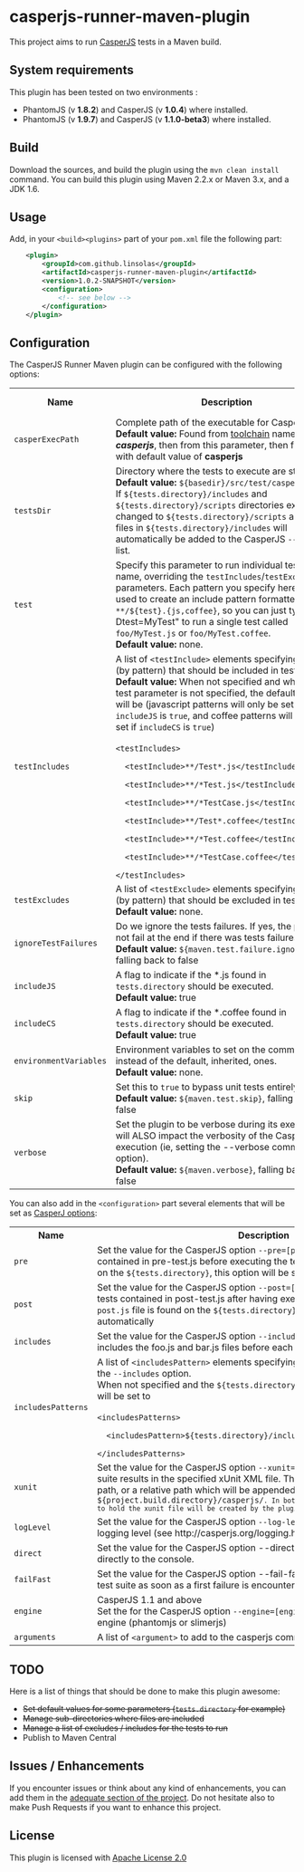 casperjs-runner-maven-plugin
============================

This project aims to run [CasperJS](http://casperjs.org/) tests in a Maven build.

## System requirements

This plugin has been tested on two environments :
- PhantomJS (v **1.8.2**) and CasperJS (v **1.0.4**) where installed.
- PhantomJS (v **1.9.7**) and CasperJS (v **1.1.0-beta3**) where installed.


## Build

Download the sources, and build the plugin using the ```mvn clean install``` command. You can build this plugin using Maven 2.2.x or Maven 3.x, and a JDK 1.6.

## Usage

Add, in your ```<build><plugins>``` part of your ```pom.xml``` file the following part:

```xml
    <plugin>
        <groupId>com.github.linsolas</groupId>
        <artifactId>casperjs-runner-maven-plugin</artifactId>
        <version>1.0.2-SNAPSHOT</version>
        <configuration>
            <!-- see below -->
        </configuration>
    </plugin>
```

## Configuration


The CasperJS Runner Maven plugin can be configured with the following options:

<table>
    <tr>
        <th>Name</th>
        <th>Description</th>
        <th>Mandatory</th>
        <th>User property (to set from command line)</th>
    </tr>
    <tr>
        <td><code>casperExecPath</code></td>
        <td>Complete path of the executable for CasperJS.
        <br/><b>Default value:</b> Found from <a href="http://maven.apache.org/guides/mini/guide-using-toolchains.html">toolchain</a> named <b><i>casperjs</b></i>, then from this parameter, then from PATH with default value of <b>casperjs</b></td>
        <td>No</td>
        <td><code>casperjs.executable</code></td>
    </tr>
    <tr>
        <td><code>testsDir</code></td>
        <td>Directory where the tests to execute are stored.
        <br/><b>Default value:</b> <code>${basedir}/src/test/casperjs</code>.<br/>
        If <code>${tests.directory}/includes</code> and <code>${tests.directory}/scripts</code> directories exist, this is changed to <code>${tests.directory}/scripts</code> and all <code>*.js</code> files in <code>${tests.directory}/includes</code> will automatically be added to the CasperJS <code>--includes</code> list.</td>
        <td>No</td>
        <td><code>tests.directory</code></td>
    </tr>
    <tr>
        <td><code>test</code></td>
        <td>Specify this parameter to run individual tests by file name, overriding the <code>testIncludes</code>/<code>testExcludes</code> parameters. Each pattern you specify here will be used to create an include pattern formatted like <code>**/${test}.{js,coffee}</code>, so you can just type "-Dtest=MyTest" to run a single test called <code>foo/MyTest.js</code> or <code>foo/MyTest.coffee</code>.
        <br/><b>Default value:</b> none.</td>
        <td>No</td>
        <td><code>casperjs.test</code></td>
    </tr>
    <tr>
        <td><code>testIncludes</code></td>
        <td>A list of <code>&lt;testInclude&gt;</code> elements specifying the tests (by pattern) that should be included in testing.
        <br/><b>Default value:</b> When not specified and when the test parameter is not specified, the default includes will be (javascript patterns will only be set if <code>includeJS</code> is <code>true</code>, and coffee patterns will only be set if <code>includeCS</code> is <code>true</code>)
<br/><br/>
<code>&lt;testIncludes&gt;<br/>
&nbsp;&nbsp;&lt;testInclude&gt;**/Test*.js&lt;/testInclude&gt;<br/>
&nbsp;&nbsp;&lt;testInclude&gt;**/*Test.js&lt;/testInclude&gt;<br/>
&nbsp;&nbsp;&lt;testInclude&gt;**/*TestCase.js&lt;/testInclude&gt;<br/>
&nbsp;&nbsp;&lt;testInclude&gt;**/Test*.coffee&lt;/testInclude&gt;<br/>
&nbsp;&nbsp;&lt;testInclude&gt;**/*Test.coffee&lt;/testInclude&gt;<br/>
&nbsp;&nbsp;&lt;testInclude&gt;**/*TestCase.coffee&lt;/testInclude&gt;<br/>
&lt;/testIncludes&gt;</code></td>
        <td>No</td>
        <td></td>
    </tr>
    <tr>
        <td><code>testExcludes</code></td>
        <td>A list of <code>&lt;testExclude&gt;</code> elements specifying the tests (by pattern) that should be excluded in testing.
        <br/><b>Default value:</b> none.</td>
        <td>No</td>
        <td></td>
    </tr>
    <tr>
        <td><code>ignoreTestFailures</code></td>
        <td>Do we ignore the tests failures. If yes, the plugin will not fail at the end if there was tests failures.
        <br/><b>Default value:</b> <code>${maven.test.failure.ignore}</code>, falling back to false</td>
        <td>No</td>
        <td><code>casperjs.ignoreTestFailures</code></td>
    </tr>
    <tr>
        <td><code>includeJS</code></td>
        <td>A flag to indicate if the *.js found in <code>tests.directory</code> should be executed.
        <br/><b>Default value:</b> true</td>
        <td>No</td>
        <td><code>casperjs.include.javascript</code></td>
    </tr>
    <tr>
        <td><code>includeCS</code></td>
        <td>A flag to indicate if the *.coffee found in <code>tests.directory</code> should be executed.
        <br/><b>Default value:</b> true</td>
        <td>No</td>
        <td><code>casperjs.include.coffeescript</code></td>
    </tr>
    <tr>
        <td><code>environmentVariables</code></td>
        <td>Environment variables to set on the command line, instead of the default, inherited, ones.
        <br/><b>Default value:</b> none.</td>
        <td>No</td>
        <td></td>
    </tr>
    <tr>
        <td><code>skip</code></td>
        <td>Set this to <code>true</code> to bypass unit tests entirely.
        <br/><b>Default value:</b> <code>${maven.test.skip}</code>, falling back to false</td>
        <td>No</td>
        <td><code>casperjs.skip</code></td>
    </tr>
    <tr>
        <td><code>verbose</code></td>
        <td>Set the plugin to be verbose during its execution. It will ALSO impact the verbosity of the CasperJS execution (ie, setting the --verbose command line option).
        <br/><b>Default value:</b> <code>${maven.verbose}</code>, falling back to false</td>
        <td>No</td>
        <td><code>casperjs.verbose</code></td>
    </tr>
</table>

You can also add in the ```<configuration>``` part several elements that will be set as [CasperJ options](http://casperjs.org/testing.html):

<table>
    <tr>
        <th>Name</th>
        <th>Description</th>
    </tr>
    <tr>
        <td><code>pre</code></td>
        <td>Set the value for the CasperJS option <code>--pre=[pre-test.js]</code>: will add the tests contained in pre-test.js before executing the test suite.
        If a <code>pre.js</code> file is found on the <code>${tests.directory}</code>, this option will be set automatically</td>
    </tr>
    <tr>
        <td><code>post</code></td>
        <td>Set the value for the CasperJS option <code>--post=[post-test.js]</code>: will add the tests contained in post-test.js after having executed the whole test suite.
        If a <code>post.js</code> file is found on the <code>${tests.directory}</code>, this option will be set automatically</td>
    </tr>
    <tr>
        <td><code>includes</code></td>
        <td>Set the value for the CasperJS option <code>--includes=[foo.js,bar.js]</code>: will includes the foo.js and bar.js files before each test file execution.</td>
    </tr>
    <tr>
        <td><code>includesPatterns</code></td>
        <td>A list of <code>&lt;includesPattern&gt;</code> elements specifying the files (by pattern) to set on the <code>--includes</code> option.<br/>
        When not specified and the <code>${tests.directory}/includes</code> directory exists, this will be set to 
<br/><br/>
<code>&lt;includesPatterns&gt;<br/>
&nbsp;&nbsp;&lt;includesPattern&gt;${tests.directory}/includes/**/*.js&lt;/includesPattern&gt;<br/>
&lt;/includesPatterns&gt;</code></td>
    </tr>
    <tr>
        <td><code>xunit</code></td>
        <td>Set the value for the CasperJS option <code>--xunit=[filename]</code>: will export test suite results in the specified xUnit XML file. This can be either an absolute path, or a relative path which will be appended to <code>${project.build.directory}/casperjs/<code>. In both cases, the necessary directories to hold the xunit file will be created by the plugin.</td>
    </tr>
    <tr>
        <td><code>logLevel</code></td>
        <td>Set the value for the CasperJS option <code>--log-level=[logLevel]</code>: sets the logging level (see http://casperjs.org/logging.html).</td>
    </tr>
    <tr>
        <td><code>direct</code></td>
        <td>Set the value for the CasperJS option --direct: will output log messages directly to the console.</td>
    </tr>
    <tr>
        <td><code>failFast</code></td>
        <td>Set the value for the CasperJS option --fail-fast: will terminate the current test suite as soon as a first failure is encountered.</td>
    </tr>
    <tr>
        <td><code>engine</code></td>
        <td>CasperJS 1.1 and above<br/>Set the for the CasperJS option <code>--engine=[engine]</code>: will change the rendering engine (phantomjs or slimerjs)</td>
    </tr>
    <tr>
        <td><code>arguments</code></td>
        <td>A list of <code>&lt;argument&gt;</code> to add to the casperjs command line.</td>
    </tr>
</table>


## TODO

Here is a list of things that should be done to make this plugin awesome:

- ~~Set default values for some parameters (```tests.directory``` for example)~~
- ~~Manage sub-directories where files are included~~
- ~~Manage a list of excludes / includes for the tests to run~~
- Publish to Maven Central

## Issues / Enhancements

If you encounter issues or think about any kind of enhancements, you can add them in the [adequate section of the project](https://github.com/linsolas/casperjs-runner-maven-plugin/issues). Do not hesitate also to make Push Requests if you want to enhance this project.

## License

This plugin is licensed with [Apache License 2.0](http://www.apache.org/licenses/LICENSE-2.0)
